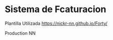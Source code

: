 # Sistema de Fcaturacion 



Plantilla Utilizada
https://nickr-nn.github.io/Forty/



Production NN

